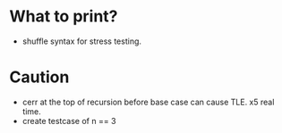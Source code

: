 # What to print?
 - shuffle syntax for stress testing.

# Caution
 - cerr at the top of recursion before base case can cause TLE. x5 real time.
 - create testcase of n == 3
